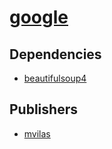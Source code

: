 # [google](https://pypi.org/project/google)

## Dependencies
- [beautifulsoup4](packages/b/beautifulsoup4.md)



## Publishers
- [mvilas](https://pypi.org/user/mvilas)

